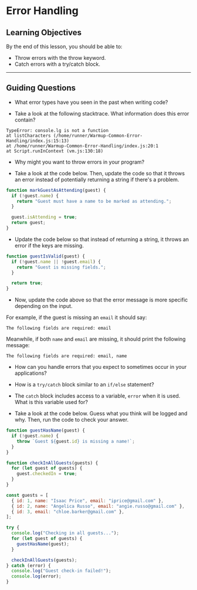 # Error Handling

## Learning Objectives

By the end of this lesson, you should be able to:

- Throw errors with the throw keyword.
- Catch errors with a try/catch block.

---

## Guiding Questions

- What error types have you seen in the past when writing code?

- Take a look at the following stacktrace. What information does this error contain?

```
TypeError: console.lg is not a function
at listCharacters (/home/runner/Warmup-Common-Error-Handling/index.js:15:13)
at /home/runner/Warmup-Common-Error-Handling/index.js:20:1
at Script.runInContext (vm.js:130:18)
```

- Why might you want to throw errors in your program?

- Take a look at the code below. Then, update the code so that it throws an error instead of potentially returning a string if there's a problem.

```js
function markGuestAsAttending(guest) {
  if (!guest.name) {
    return "Guest must have a name to be marked as attending.";
  }

  guest.isAttending = true;
  return guest;
}
```

- Update the code below so that instead of returning a string, it throws an error if the keys are missing.

```js
function guestIsValid(guest) {
  if (!guest.name || !guest.email) {
    return "Guest is missing fields.";
  }

  return true;
}
```

- Now, update the code above so that the error message is more specific depending on the input.

For example, if the guest is missing an `email` it should say:

```
The following fields are required: email
```

Meanwhile, if both `name` and `email` are missing, it should print the following message:

```
The following fields are required: email, name
```

- How can you handle errors that you expect to sometimes occur in your applications?

- How is a `try/catch` block similar to an `if/else` statement?

- The `catch` block includes access to a variable, `error` when it is used. What is this variable used for?

- Take a look at the code below. Guess what you think will be logged and why. Then, run the code to check your answer.

```js
function guestHasName(guest) {
  if (!guest.name) {
    throw `Guest ${guest.id} is missing a name!`;
  }
}

function checkInAllGuests(guests) {
  for (let guest of guests) {
    guest.checkedIn = true;
  }
}

const guests = [
  { id: 1, name: "Isaac Price", email: "iprice@gmail.com" },
  { id: 2, name: "Angelica Russo", email: "angie.russo@gmail.com" },
  { id: 3, email: "chloe.barker@gmail.com" },
];

try {
  console.log("Checking in all guests...");
  for (let guest of guests) {
    guestHasName(guest);
  }

  checkInAllGuests(guests);
} catch (error) {
  console.log("Guest check-in failed!");
  console.log(error);
}
```
